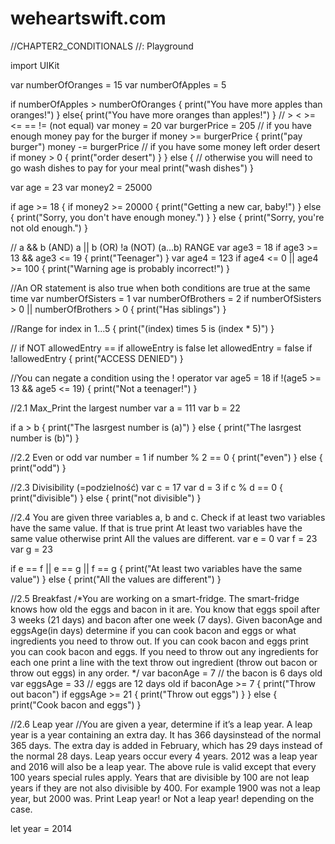 # weheartswift.com
//CHAPTER2_CONDITIONALS
//: Playground

import UIKit

var numberOfOranges = 15
var numberOfApples = 5

if numberOfApples > numberOfOranges {
    print("You have more apples than oranges!")
}
else{
    print("You have more oranges than apples!")
}
//  >   <   >=   <=     ==      != (not equal)
var money = 20
var burgerPrice = 205
// if you have enough money pay for the burger
if money >=  burgerPrice {
    print("pay burger")
    money -= burgerPrice
        // if you have some money left order desert
        if money > 0 {
            print("order desert")
        }
} else {
    // otherwise you will need to go wash dishes to pay for your meal
    print("wash dishes")
}

var age = 23
var money2 = 25000

if age >= 18 {
    if money2 >= 20000 {
        print("Getting a new car, baby!")
    } else {
        print("Sorry, you don't have enough money.")
    }
} else {
    print("Sorry, you're not old enough.")
}

//     a && b (AND)       a || b   (OR)         !a   (NOT)        (a...b)  RANGE
var age3 = 18
if age3 >= 13 && age3 <= 19 {
    print("Teenager")
}
var age4 = 123
if age4 <= 0 || age4 >= 100 {
    print("Warning age is probably incorrect!")
}

//An OR statement is also true when both conditions are true at the same time
var numberOfSisters = 1
var numberOfBrothers = 2
if numberOfSisters > 0 || numberOfBrothers > 0 {
    print("Has siblings")
}

//Range
for index in 1...5 {
    print("\(index) times 5 is \(index * 5)")
}

// if NOT allowedEntry == if alloweEntry is false
let allowedEntry = false
if !allowedEntry {
    print("ACCESS DENIED")
}

//You can negate a condition using the ! operator
var age5 = 18
if !(age5 >= 13 && age5 <= 19) {
    print("Not a teenager!")
}

//2.1 Max_Print the largest number
var a = 111
var b = 22

if a > b {
    print("The lasrgest number is \(a)")
} else {
    print("The lasrgest number is \(b)")
}

//2.2 Even or odd
var number = 1
if number % 2 == 0 {
    print("even")
} else {
    print("odd")
}

//2.3 Divisibility (=podzielność)
var c = 17
var d = 3
if c % d == 0 {
    print("divisible")
} else {
    print("not divisible")
}

//2.4 You are given three variables a, b and c. Check if at least two variables have the same value. If that is true print At least two variables have the same value otherwise print All the values are different.
var e = 0
var f = 23
var g = 23

if e == f || e == g || f == g {
    print("At least two variables have the same value")
} else {
        print("All the values are different")
}

//2.5 Breakfast
/*You are working on a smart-fridge. The smart-fridge knows how old the eggs and bacon in it are. You know that eggs spoil after 3 weeks (21 days) and bacon after one week (7 days).
Given baconAge and eggsAge(in days) determine if you can cook bacon and eggs or what ingredients you need to throw out.
If you can cook bacon and eggs print you can cook bacon and eggs.
If you need to throw out any ingredients for each one print a line with the text throw out ingredient (throw out bacon or throw out eggs) in any order.
*/
var baconAge = 7 // the bacon is 6 days old
var eggsAge = 33 // eggs are 12 days old
if baconAge >= 7 {
    print("Throw out bacon")
    if eggsAge >= 21 {
        print("Throw out eggs")
    }
} else {
    print("Cook bacon and eggs")
}

//2.6 Leap year
//You are given a year, determine if it’s a leap year. A leap year is a year containing an extra day. It has 366 daysinstead of the normal 365 days. The extra day is added in February, which has 29 days instead of the normal 28 days. Leap years occur every 4 years. 2012 was a leap year and 2016 will also be a leap year. The above rule is valid except that every 100 years special rules apply. Years that are divisible by 100 are not leap years if they are not also divisible by 400. For example 1900 was not a leap year, but 2000 was. Print Leap year! or Not a leap year! depending on the case.

let year = 2014



